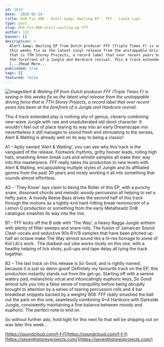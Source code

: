 ```yaml
---
id: 1019
date: '2020-02-14'
title: DnB Fix 006 - Alert &amp; Waiting EP - FFF - Loose Lips
type: post
slug: dnb-fix-006-alert-waiting-ep-fff
author: 122
banner: []
description: >-
  Alert &amp; Waiting EP from Dutch producer FFF (Triple Times F) is seeing in
  this weeks fix as the latest vinyl release from the unstoppable driving force
  that is 7TH Storey Projects, a record label that over recent years has been at
  the forefront of a Jungle and Hardcore revival. This 4 track extended play
  [...]Read More...
published: true
tags: []
featured: false
---
```

![image](../undefined)_Alert & Waiting EP from Dutch producer FFF (Triple Times F) is seeing in this weeks fix as the latest vinyl release from the unstoppable driving force that is 7TH Storey Projects, a record label that over recent years has been at the forefront of a Jungle and Hardcore revival._

This 4 track extended play is nothing shy of genius, cleverly combining new-wave Jungle with raw and unadulterated old skool character. It wouldn't feel out of place tearing its way into an early Dreamscape mix nevertheless it still manages to sound fresh and stimulating to the senses, Alert & Waiting is already well on its way to being a classic!

A1 – Aptly named 'Alert & Waiting', you can see why this track is the vanguard of the release. Footwork rhythms, gritty hoover leads, rolling high hats, smashing Amen break cuts and whistle samples all make their way into this masterpiece. FFF really takes his production to new levels with Alert & Waiting, encapsulating multiple styles of Jungle and its affiliated genres from the past 30 years and nicely working it all into something that sounds almost effortless.

A2 – 'They Know' lays claim to being the Roller of this EP, with a punchy snare, dissonant chords and melodic woody percussion all helping to set a hefty pace. A moody Reese Bass drives the second half of this track through the motions as a tightly-knit hard-hitting break reminiscent of a Lemon D production or something from the early Metalheadz DnB catalogue smashes its way into the mix.

B1 – FFF kicks off the B side with 'The Way', a heavy Ragga Jungle anthem with plenty of filter sweeps and snare rolls. The fusion of Jamaican Sound Clash vocals and seductive 90s R'n'B samples that have been pitched up half an octave make The Way almost sound like a hi-res homage to some of Kid Lib's work.  The dubbed-out vibe works nicely on this one, with a healthy helping of lick shots, pull-ups and tape delay all tying the track together. 

B2 – The last track on this release is So Good, and is rightly named; because it is just so damn good! Definitely my favourite track on the EP, this production instantly stands out from the get-go. Starting off with a serene watery pad, melancholy vocal and intoxicatingly euphoric keys, So Good almost lulls you into a false sense of tranquillity before being abruptly brought to attention by a series of tearing percussion rolls and 4 bar breakbeat snippets backed by a weighty 808. FFF really smashed the ball out the park on this one, seamlessly combining 4×4 Hardcore with Darkside Jungle, consistently maintaining a fine balance between moody and euphoric. The perfect note to end on.

So without further ado, hold tight for this next fix that will be shipping out on wax later this week…

[https://soundcloud.com/f-f-f](https://soundcloud.com/f-f-f)[https://seventhstoreyprojects.com/](https://seventhstoreyprojects.com/)